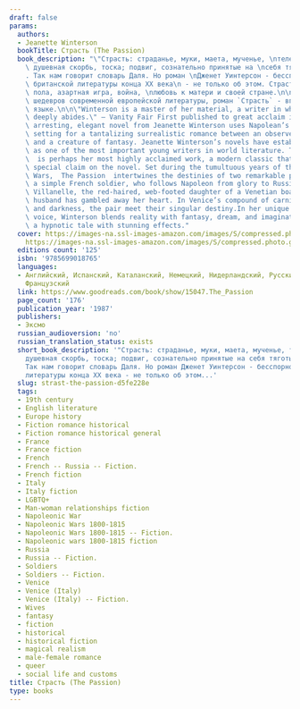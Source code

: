 ```yaml
---
draft: false
params:
  authors:
  - Jeanette Winterson
  bookTitle: Страсть (The Passion)
  book_description: "\"Страсть: страданье, муки, маета, мученье, \nтелесная боль,\
    \ душевная скорбь, тоска; подвиг, сознательно принятые на \nсебя тяготы, мученичество\"\
    . Так нам говорит словарь Даля. Но роман \nДженет Уинтерсон - бесспорной звезды\
    \ британской литературы конца XX века\n - не только об этом. Страстны влечения\
    \ пола, азартная игра, война, \nлюбовь к матери и своей стране.\n\nОдин из маленьких\
    \ шедевров современной европейской литературы, роман `Страсть` - впервые на русском\
    \ языке.\n\n\"Winterson is a master of her material, a writer in whom great talent\
    \ deeply abides.\" — Vanity Fair First published to great acclaim in 1987, this\
    \ arresting, elegant novel from Jeanette Winterson uses Napolean’s Europe as the\
    \ setting for a tantalizing surrealistic romance between an observer of history\
    \ and a creature of fantasy. Jeanette Winterson’s novels have established her\
    \ as one of the most important young writers in world literature. The Passion\
    \  is perhaps her most highly acclaimed work, a modern classic that confirms her\
    \ special claim on the novel. Set during the tumultuous years of the Napoleonic\
    \ Wars,  The Passion  intertwines the destinies of two remarkable people: Henri,\
    \ a simple French soldier, who follows Napoleon from glory to Russian ruin; and\
    \ Villanelle, the red-haired, web-footed daughter of a Venetian boatman, whose\
    \ husband has gambled away her heart. In Venice’s compound of carnival, chance,\
    \ and darkness, the pair meet their singular destiny.In her unique and mesmerizing\
    \ voice, Winterson blends reality with fantasy, dream, and imagination to weave\
    \ a hypnotic tale with stunning effects."
  cover: https://images-na.ssl-images-amazon.com/images/S/compressed.photo.goodreads.com/books/1203799610i/2885232.jpg,
    https://images-na.ssl-images-amazon.com/images/S/compressed.photo.goodreads.com/books/1388187737i/15047.jpg
  editions count: '125'
  isbn: '9785699018765'
  languages:
  - Английский, Испанский, Каталанский, Немецкий, Нидерландский, Русский, Турецкий,
    Французский
  link: https://www.goodreads.com/book/show/15047.The_Passion
  page_count: '176'
  publication_year: '1987'
  publishers:
  - Эксмо
  russian_audioversion: 'no'
  russian_translation_status: exists
  short_book_description: '"Страсть: страданье, муки, маета, мученье, телесная боль,
    душевная скорбь, тоска; подвиг, сознательно принятые на себя тяготы, мученичество".
    Так нам говорит словарь Даля. Но роман Дженет Уинтерсон - бесспорной звезды британской
    литературы конца XX века - не только об этом...'
  slug: strast-the-passion-d5fe228e
  tags:
  - 19th century
  - English literature
  - Europe history
  - Fiction romance historical
  - Fiction romance historical general
  - France
  - France fiction
  - French
  - French -- Russia -- Fiction.
  - French fiction
  - Italy
  - Italy fiction
  - LGBTQ+
  - Man-woman relationships fiction
  - Napoleonic War
  - Napoleonic Wars 1800-1815
  - Napoleonic Wars 1800-1815 -- Fiction.
  - Napoleonic wars 1800-1815 fiction
  - Russia
  - Russia -- Fiction.
  - Soldiers
  - Soldiers -- Fiction.
  - Venice
  - Venice (Italy)
  - Venice (Italy) -- Fiction.
  - Wives
  - fantasy
  - fiction
  - historical
  - historical fiction
  - magical realism
  - male-female romance
  - queer
  - social life and customs
title: Страсть (The Passion)
type: books
---
```

